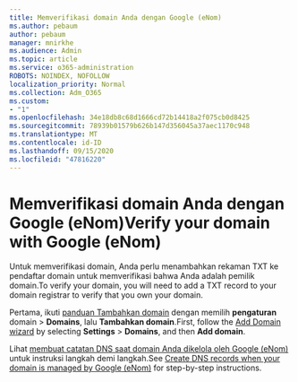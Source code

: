 ```yaml
---
title: Memverifikasi domain Anda dengan Google (eNom)
ms.author: pebaum
author: pebaum
manager: mnirkhe
ms.audience: Admin
ms.topic: article
ms.service: o365-administration
ROBOTS: NOINDEX, NOFOLLOW
localization_priority: Normal
ms.collection: Adm_O365
ms.custom:
- "1"
ms.openlocfilehash: 34e18db8c68d1666cd72b14418a2f075cb0d8425
ms.sourcegitcommit: 78939b01579b626b147d356045a37aec1170c948
ms.translationtype: MT
ms.contentlocale: id-ID
ms.lasthandoff: 09/15/2020
ms.locfileid: "47816220"
---
```

# <a name="verify-your-domain-with-google-enom"></a><span data-ttu-id="f2594-102">Memverifikasi domain Anda dengan Google (eNom)</span><span class="sxs-lookup"><span data-stu-id="f2594-102">Verify your domain with Google (eNom)</span></span>

<span data-ttu-id="f2594-103">Untuk memverifikasi domain, Anda perlu menambahkan rekaman TXT ke pendaftar domain untuk memverifikasi bahwa Anda adalah pemilik domain.</span><span class="sxs-lookup"><span data-stu-id="f2594-103">To verify your domain, you will need to add a TXT record to your domain registrar to verify that you own your domain.</span></span> 

<span data-ttu-id="f2594-104">Pertama, ikuti [panduan Tambahkan domain](https://admin.microsoft.com/Adminportal#/Domains) dengan memilih **pengaturan** domain \> **Domains**, lalu **Tambahkan domain**.</span><span class="sxs-lookup"><span data-stu-id="f2594-104">First, follow the [Add Domain wizard](https://admin.microsoft.com/Adminportal#/Domains) by selecting **Settings** \> **Domains**, and then **Add domain**.</span></span>
  
<span data-ttu-id="f2594-105">Lihat [membuat catatan DNS saat domain Anda dikelola oleh Google (eNom)](https://docs.microsoft.com/microsoft-365/admin/dns/create-dns-records-for-domain-managed-by-google-enom) untuk instruksi langkah demi langkah.</span><span class="sxs-lookup"><span data-stu-id="f2594-105">See [Create DNS records when your domain is managed by Google (eNom)](https://docs.microsoft.com/microsoft-365/admin/dns/create-dns-records-for-domain-managed-by-google-enom) for step-by-step instructions.</span></span>